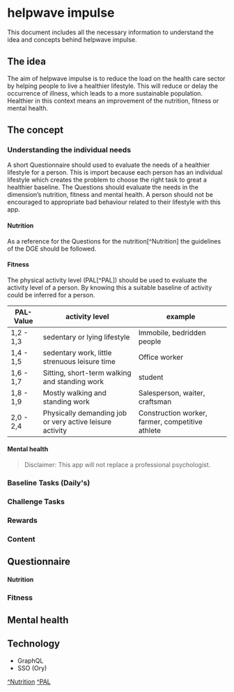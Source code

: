 # helpwave impulse

This document includes all the necessary information to understand the idea and concepts behind helpwave impulse. 

## The idea

The aim of helpwave impulse is to reduce the load on the health care sector by helping people to live a healthier lifestyle. This will reduce or delay the occurrence of illness, which leads to a more sustainable population. Healthier in this context means an improvement of the nutrition, fitness or mental health.

## The concept

### Understanding the individual needs

A short Questionnaire should used to evaluate the needs of a healthier lifestyle for a person. This is import because each person has an individual lifestyle which creates the problem to choose the right task to great a healthier baseline. The Questions should evaluate the needs in the dimension’s nutrition, fitness and mental health. A person should not be encouraged to appropriate bad behaviour related to their lifestyle with this app.

#### Nutrition

As a reference for the Questions for the nutrition[^Nutrition] the guidelines of the DGE should be followed.

#### Fitness

The physical activity level (PAL[^PAL]) should be used to evaluate the activity level of a person. By knowing this a suitable baseline of activity could be inferred for a person.

| PAL-Value | activity level                                           | example                                          |
|-----------|----------------------------------------------------------|--------------------------------------------------|
| 1,2 - 1,3 | sedentary or lying lifestyle                             | Immobile, bedridden people                       |
| 1,4 - 1,5 | sedentary work, little strenuous leisure time            | Office worker                                    |
| 1,6 - 1,7 | Sitting, short-term walking and standing work            | student                                          |
| 1,8 - 1,9 | Mostly walking and standing work                         | Salesperson, waiter, craftsman                   |
| 2,0 - 2,4 | Physically demanding job or very active leisure activity | Construction worker, farmer, competitive athlete |

#### Mental health

> Disclaimer: This app will not replace a professional psychologist.

### Baseline Tasks (Daily's)



### Challenge Tasks



### Rewards



### Content

## Questionnaire

#### Nutrition

### Fitness

## Mental health


## Technology

- GraphQL
- SSO (Ory)


[^Nutrition](https://www.dge.de/gesunde-ernaehrung/dge-ernaehrungsempfehlungen/10-regeln/en/)
[^PAL](https://www.dge.de/gesunde-ernaehrung/faq/energiezufuhr/#c2969)